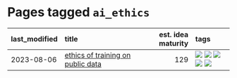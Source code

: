 # Pages tagged `ai_ethics`

|last_modified|title|est. idea maturity|tags
|:---|:---|---:|:---|
|2023-08-06|[ethics of training on public data](../ethics_of_public_data.md)|129|[![](https://img.shields.io/badge/tag-ai_ethics-82f6b0)](../tags/ai_ethics.md) [![](https://img.shields.io/badge/tag-ethics-7a169c)](../tags/ethics.md) [![](https://img.shields.io/badge/tag-fair_use-254eb)](../tags/fair_use.md) [![](https://img.shields.io/badge/tag-philosophy-50c04b)](../tags/philosophy.md) [![](https://img.shields.io/badge/tag-remix_culture-fde018)](../tags/remix_culture.md)|